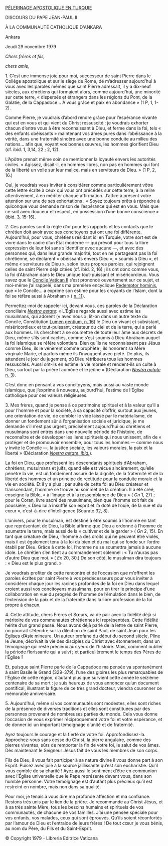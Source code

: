 [PÈLERINAGE APOSTOLIQUE EN TURQUIE](/content/john-paul-ii/fr/travels/sub_index1979/trav_turkey.html)

DISCOURS DU PAPE JEAN-PAUL II

À LA COMMUNAUTÉ CATHOLIQUE D'ANKARA

Ankara

Jeudi 29 novembre 1979

*Chers frères et fils,*

*chers amis,*

1\. C’est une immense joie pour moi, successeur de saint Pierre dans le Collège apostolique et sur le siège de Rome, de m’adresser aujourd’hui à vous avec les paroles mêmes que saint Pierre adressait, il y a dix-neuf siècles, aux chrétiens qui formaient alors, comme aujourd’hui, une minorité sur cette terre, « dispersés et étrangers dans les régions du Pont, de la Galatie, de la Cappadoce... À vous grâce et paix en abondance » (1 P, 1, 1-2).

Comme Pierre, je voudrais d’abord rendre grâce pour l’espérance vivante qui est en vous et qui vient du Christ ressuscité ; je voudrais exhorter chacun d’entre vous à être reconnaissant à Dieu, et ferme dans la foi, tels « des enfants obéissants » maintenant vos âmes pures dans l’obéissance à la vérité, dans une fraternité sincère avec une bonne conduite au milieu des nations... afin que, voyant vos bonnes œuvres, les hommes glorifient Dieu (cf. ibid. 1, 3,14, 22 ; 2, 12).

L’Apôtre prenait même soin de mentionner la loyauté envers les autorités civiles. « Agissez, disait-il, en hommes libres, non pas en hommes qui font de la liberté un voile sur leur malice, mais en serviteurs de Dieu. » (1 P, 2, 16.)

Oui, je voudrais vous inviter à considérer comme particulièrement vôtre cette lettre écrite à ceux qui vous ont précédés sur cette terre, à la relire attentivement, à en méditer chaque affirmation. J’attire à présent votre attention sur une de ses exhortations : « Soyez toujours prêts à répondre à quiconque vous demande raison de l’espérance qui est en vous. Mais que ce soit avec douceur et respect, en possession d’une bonne conscience » (ibid. 3, 15-16).

2\. Ces paroles sont la règle d’or pour les rapports et les contacts que le chrétien doit avoir avec ses concitoyens qui ont une foi différente. Aujourd’hui, pour vous, chrétiens résidant ici en Turquie, votre sort est de vivre dans le cadre d’un État moderne — qui prévoit pour tous la libre expression de leur foi sans s’identifier avec aucune —, et avec des personnes qui, dans leur grande majorité, tout en ne partageant pas la foi chrétienne, se déclarent « obéissants envers Dieu », « soumis à Dieu », et même « serviteurs de Dieu », selon leurs propres paroles, qui rejoignent celles de saint Pierre déjà citées (cf. ibid. 2, 16) ; ils ont donc comme vous, la foi d’Abraham dans le Dieu unique tout-puissant et miséricordieux. Vous savez que le [Concile Vatican II](http://www.vatican.va/archive/hist_councils/ii_vatican_council/index_fr.htm) s’est prononcé ouvertement sur ce sujet, et moi-même j’ai rappelé, dans ma première encyclique [Redemptor hominis](http://www.vatican.va/edocs/FRA0077/_INDEX.HTM), que « le Concile... a exprimé son estime pour les croyants de l’Islam, dont la foi se réfère aussi à Abraham » ( [n. 11](http://www.vatican.va/edocs/FRA0077/__P3.HTM)).

Permettez-moi de rappeler ici, devant vous, ces paroles de la Déclaration conciliaire *[Nostra aetate](http://localhost/archive/hist_councils/ii_vatican_council/documents/vat-ii_decl_19651028_nostra-aetate_fr.html)*: « L’Église regarde aussi avec estime les musulmans, qui adorent (« avec nous », lit-on dans un autre texte du Concile, Constitution [Lumen gentium, n. 16](http://localhost/archive/hist_councils/ii_vatican_council/documents/vat-ii_const_19641121_lumen-gentium_fr.html#16.)) le Dieu un vivant et subsistant, miséricordieux et tout-puissant, créateur du ciel et de la terre, qui a parlé aux hommes. Ils cherchent à se soumettre de toute leur âme aux décrets de Dieu, même s’ils sont cachés, comme s’est soumis à Dieu Abraham auquel la foi islamique se réfère volontiers. Bien qu’ils ne reconnaissent pas Jésus comme Dieu, ils le vénèrent comme prophète ; ils honorent sa Mère virginale Marie, et parfois même ils l’invoquent avec piété. De plus, ils attendent le jour du jugement, où Dieu rétribuera tous les hommes ressuscités. Aussi ont-ils en estime la vie morale et rendent-ils un culte à Dieu, surtout par la prière l’aumône et le jeûne » (Déclaration [*Nostra aetate* n. 3](http://localhost/archive/hist_councils/ii_vatican_council/documents/vat-ii_decl_19651028_nostra-aetate_fr.html#3.)).

C’est donc en pensant à vos concitoyens, mais aussi au vaste monde islamique, que j’exprime à nouveau, aujourd’hui, l’estime de l’Église catholique pour ces valeurs religieuses.

3\. Mes frères, quand je pense à ce patrimoine spirituel et à la valeur qu’il a pour l’homme et pour la société, à sa capacité d’offrir, surtout aux jeunes, une orientation de vie, de combler le vide laissé par le matérialisme, de donner un fondement sûr à l’organisation sociale et juridique, je me demande s’il n’est pas urgent, précisément aujourd’hui où chrétiens et musulmans sont entrés dans une nouvelle période de l’histoire, de reconnaître et de développer les liens spirituels qui nous unissent, afin de « protéger et de promouvoir ensemble, pour tous les hommes — comme nous y invite le Concile —, la justice sociale, les valeurs morales, la paix et la liberté » (Déclaration [*Nostra aetate*, *ibid.*](http://localhost/archive/hist_councils/ii_vatican_council/documents/vat-ii_decl_19651028_nostra-aetate_fr.html#3.)).

La foi en Dieu, que professent les descendants spirituels d’Abraham, chrétiens, musulmans et juifs, quand elle est vécue sincèrement, qu’elle pénètre la vie, est un fondement assuré de la dignité, de la fraternité et de la liberté des hommes et un principe de rectitude pour la conduite morale et la vie en société. Et il y a plus : par suite de cette foi au Dieu créateur et transcendant, l’homme se trouve au sommet de la création. Il a été créé, enseigne la Bible, « à l’image et à la ressemblance de Dieu » ( *Gn* 1, 27) ; pour le Coran, livre sacré des musulmans, bien que l’homme soit fait de poussière, « Dieu lui a insufflé son esprit et l’a doté de l’ouïe, de la vue et du cœur », c’est-à-dire d’intelligence (Sourate 32, 8).

L’univers, pour le musulman, est destiné à être soumis à l’homme en tant que représentant de Dieu, la Bible affirme que Dieu a ordonné à l’homme de soumettre la terre, mais aussi de la « cultiver et de la garder » ( *Gn* 2, 15). En tant que créature de Dieu, l’homme a des droits qui ne peuvent être violés, mais il est également tenu à la loi du bien et du mal qui se fonde sur l’ordre établi par Dieu. Grâce à cette loi, l’homme ne se soumettra jamais à aucune idole. Le chrétien s’en tient au commandement solennel : « Tu n’auras pas d’autre Dieu que moi. » ( *Ex* 20, 30.) De son côté, le musulman dira toujours : « Dieu est le plus grand. »

Je voudrais profiter de cette rencontre et de l’occasion que m’offrent les paroles écrites par saint Pierre à vos prédécesseurs pour vous inviter à considérer chaque jour les racines profondes de la foi en Dieu dans lequel croient aussi vos concitoyens musulmans, pour en tirer le principe d’une collaboration en vue du progrès de l’homme de l’émulation dans le bien, de l’extension de la paix et de la fraternité dans la libre profession de la foi propre à chacun.

4\. Cette attitude, chers Frères et Sœurs, va de pair avec la fidélité déjà si méritoire de vos communautés chrétiennes ici représentées. Cette fidélité hérite d’un grand passé. Nous avons déjà parlé de la lettre de saint Pierre, on pourrait s’étendre sur la dilection de saint Paul, de saint Jean pour les Églises d’Asie mineure. Un auteur profane du début du second siècle, Pline le Jeune, décrivait la vie des disciples du Christ avec étonnement, dans un témoignage qui reste précieux aux yeux de l’histoire. Mais, comment oublier la période florissante qui a suivi ; et particulièrement le temps des Pères de l’Église ?

Et, puisque saint Pierre parle de la Cappadoce ma pensée va spontanément à saint Basile le Grand (329-379), l’une des gloires les plus remarquables de l’Église de cette région, d’autant plus que survient cette année le seizième centenaire de sa mort : je suis heureux de vous annoncer qu’un document pontifical, illustrant la figure de ce très grand docteur, viendra couronner ce mémorable anniversaire.

5\. Aujourd’hui, même si vos communautés sont modestes, elles sont riches de la présence de diverses traditions et elles sont constituées par des personnes provenant de nombreuses parties du monde. Cela vous donne l’occasion de vous exprimer réciproquement votre foi et votre espérance, et de donner ici un important témoignage d’unité et de fraternité.

Ayez toujours le courage et la fierté de votre foi. Approfondissez-la. Approchez-vous sans cesse du Christ, la pierre angulaire, comme des pierres vivantes, sûrs de remporter la fin de votre foi, le salut de vos âmes. Dès maintenant le Seigneur Jésus fait de vous les membres de son corps.

Fils de Dieu, il vous fait participer à sa nature divine il vous donne part à son Esprit. Puisez avec joie à la source jaillissante qu’est son eucharistie. Qu’il vous comble de sa charité ! Ayez aussi le sentiment d’être en communion avec l’Église universelle que le Pape représente devant vous, dans son humble personne. Votre témoignage est d’autant plus précieux qu’il est restreint en nombre, mais non dans sa qualité.

Pour moi, je tenais à vous dire ma profonde affection et ma confiance. Restons très unis par le lien de la prière. Je recommande au Christ Jésus, et à sa très sainte Mère, tous les besoins humains et spirituels de vos communautés, de chacune de vos familles. J’ai une pensée spéciale pour vos enfants, vos malades, ceux qui sont éprouvés. Qu’ils soient réconfortés par l’amour de Dieu et l’entraide de leurs frères ! De tout cœur je vous bénis, au nom du Père, du Fils et du Saint-Esprit.

© Copyright 1979 - Libreria Editrice Vaticana